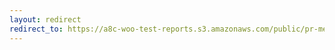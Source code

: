```yaml
---
layout: redirect
redirect_to: https://a8c-woo-test-reports.s3.amazonaws.com/public/pr-merge/43830/api/index.html
---
```

